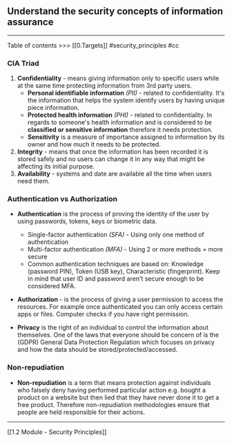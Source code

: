 ## Understand the security concepts of  information assurance 
---
Table of contents >>> [[0.Targets]] 
#security_principles #cc

### CIA Triad

1. **Confidentiality** - means giving information only to specific users while at the same time protecting information from 3rd party users.
	- **Personal identifiable information** *(PII)* - related to confidentiality. It's the information that helps the system identify users by having unique piece information.
	- **Protected health information** *(PHI)* - related to confidentiality. In regards to someone's health information and is considered to be **classified or sensitive information** therefore it needs protection.
	- **Sensitivity** is a measure of importance assigned to information by its owner and how much it needs to be protected.
2. **Integrity** - means that once the information has been recorded it is stored safely and no users can change it in any way that might be affecting its initial purpose.
3.  **Availability** - systems and date are available all the time when users need them.


### Authentication vs Authorization

 - **Authentication** is the process of proving the identity of the user by using passwords, tokens, keys or biometric data.
	 - Single-factor authentication *(SFA)* - Using only one method of authentication
	 - Multi-factor authentication *(MFA)* - Using 2 or more methods = more secure
	 - Common authentication techniques are based on:  Knowledge (password PIN), Token (USB key), Characteristic (fingerprint). Keep in mind that user ID and password aren't secure enough to be considered MFA.
- **Authorization** - is the process of giving a user permission to access the resources. For example once authenticated you can only access certain apps or files. Computer checks if you have right permission. 

- **Privacy** is the right of an individual to control the information about themselves. One of the laws that everyone should be concern of is the (GDPR) General Data Protection Regulation which focuses on privacy and how the data should be stored/protected/accessed.


### Non-repudiation

- **Non-repudiation** is a term that means protection against individuals who falsely deny having performed particular action e.g. bought a product on a website but then lied that they have never done it to get a free product. Therefore non-repudiation methodologies ensure that people are held responsible for their actions.

----
[[1.2 Module - Security Principles]]

